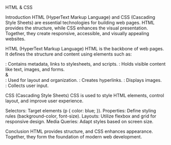 HTML & CSS 

Introduction
HTML (HyperText Markup Language) and CSS (Cascading Style Sheets) are essential technologies for building web pages. 
HTML provides the structure, while CSS enhances the visual presentation. Together, they create responsive, accessible, and visually appealing websites.

HTML (HyperText Markup Language)
HTML is the backbone of web pages. It defines the structure and content using elements such as:

<head>: Contains metadata, links to stylesheets, and scripts.
<body>: Holds visible content like text, images, and forms.
<div> & <section>: Used for layout and organization.
<a>: Creates hyperlinks.
<img>: Displays images.
<form>: Collects user input.

CSS (Cascading Style Sheets)
CSS is used to style HTML elements, control layout, and improve user experience.

Selectors: Target elements (p { color: blue; }).
Properties: Define styling rules (background-color, font-size).
Layouts: Utilize flexbox and grid for responsive design.
Media Queries: Adapt styles based on screen size.

Conclusion
HTML provides structure, and CSS enhances appearance. Together, they form the foundation of modern web development.
